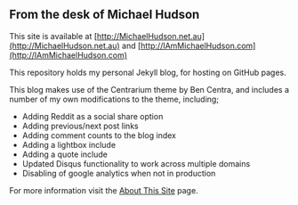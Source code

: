 ## From the desk of Michael Hudson

This site is available at [http://MichaelHudson.net.au](http://MichaelHudson.net.au) and [http://IAmMichaelHudson.com](http://IAmMichaelHudson.com)

This repository holds my personal Jekyll blog, for hosting on GitHub pages.

This blog makes use of the Centrarium theme by Ben Centra, and includes a number of my own modifications to the
theme, including;
  * Adding Reddit as a social share option
  * Adding previous/next post links
  * Adding comment counts to the blog index
  * Adding a lightbox include
  * Adding a quote include
  * Updated Disqus functionality to work across multiple domains
  * Disabling of google analytics when not in production

For more information visit the [About This Site](http://huddo121.github.io/about-this-site/) page.
